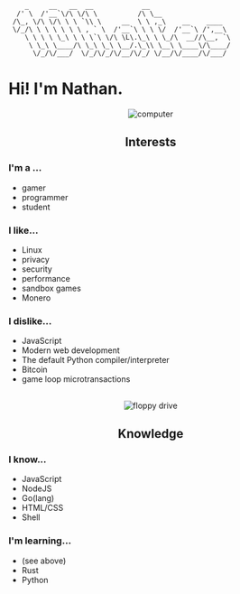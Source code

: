```fix
    _     __   __  __            __                     
  /' \  /'__`\/\ \/\ \          /\ \__                  
 /\_, \/\ \/\ \ \ `\\ \     __  \ \ ,_\    __    ____   
 \/_/\ \ \ \ \ \ \ , ` \  /'__`\ \ \ \/  /'__`\ /',__\  
    \ \ \ \ \_\ \ \ \`\ \/\ \L\.\_\ \ \_/\  __//\__, `\ 
     \ \_\ \____/\ \_\ \_\ \__/.\_\\ \__\ \____\/\____/ 
      \/_/\/___/  \/_/\/_/\/__/\/_/ \/__/\/____/\/___/  
```
# Hi! I'm Nathan.

<div align="center">
  
  ![computer](https://logmyip.com/src/unlog/computer.webp)
  ## Interests
  
</div>

### I'm a ...
- gamer 
- programmer
- student

### I like...
- Linux
- privacy
- security
- performance
- sandbox games
- Monero

### I dislike...
- JavaScript
- Modern web development
- The default Python compiler/interpreter
- Bitcoin
- game loop microtransactions

<div align="center">
  
  ## 
  ![floppy drive](https://logmyip.com/src/unlog/floppy.webp)
  ## Knowledge
  
</div>

### I know...
- JavaScript
- NodeJS
- Go(lang)
- HTML/CSS
- Shell

### I'm learning...
- (see above)
- Rust
- Python 
